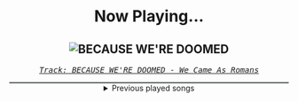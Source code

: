 <div align="center"> 
<h1>Now Playing...</h1>

![BECAUSE WE'RE DOOMED](https://i.scdn.co/image/ab67616d00001e029c39e08f9fdf2ab6c8564d48)
--
_<samp><a href="https://open.spotify.com/track/6L2U6cqJMfYN5Vi7o1k04X">Track: BECAUSE WE'RE DOOMED - We Came As Romans</a></samp>_

<div style="border: 1px #4B5054 solid"></div>
<details>
  <summary>
    Previous played songs
  </summary>
  <table>
    <thead>
      <tr>
        <th>
          Artist
        </th>
        <th>
          Song
        </th>
        <th>
          Link
        </th>
      </tr>
    </thead>
    <tbody>
      <tr><td>We Came As Romans</td><td>BECAUSE WE'RE DOOMED</td><td><a href="https://open.spotify.com/track/6L2U6cqJMfYN5Vi7o1k04X">https://open.spotify.com/track/6L2U6cqJMfYN5Vi7o1k04X</a></td></tr><tr><td>We Came As Romans</td><td>where did you go?</td><td><a href="https://open.spotify.com/track/6dQSfhcwfcgT07q41uJDBO">https://open.spotify.com/track/6dQSfhcwfcgT07q41uJDBO</a></td></tr><tr><td>We Came As Romans</td><td>so lost (burning flowers)</td><td><a href="https://open.spotify.com/track/7omvSZZ2U9T71gaynEGDrk">https://open.spotify.com/track/7omvSZZ2U9T71gaynEGDrk</a></td></tr><tr><td>We Came As Romans</td><td>knowing pain</td><td><a href="https://open.spotify.com/track/2mxomIhUsKpruIKYaCHRTP">https://open.spotify.com/track/2mxomIhUsKpruIKYaCHRTP</a></td></tr><tr><td>We Came As Romans</td><td>circling a dying sun</td><td><a href="https://open.spotify.com/track/4QvogtzlxW6W9GOJH90ms4">https://open.spotify.com/track/4QvogtzlxW6W9GOJH90ms4</a></td></tr><tr><td>We Came As Romans</td><td>one by one</td><td><a href="https://open.spotify.com/track/4vWjhclo8wnfpllXhiefxx">https://open.spotify.com/track/4vWjhclo8wnfpllXhiefxx</a></td></tr><tr><td>We Came As Romans</td><td>culture wound</td><td><a href="https://open.spotify.com/track/2tmUTYMlTmkKKbwMTrNcJg">https://open.spotify.com/track/2tmUTYMlTmkKKbwMTrNcJg</a></td></tr><tr><td>We Came As Romans</td><td>red smoke</td><td><a href="https://open.spotify.com/track/2pgoFRo3xdakkhPwKe56jI">https://open.spotify.com/track/2pgoFRo3xdakkhPwKe56jI</a></td></tr><tr><td>We Came As Romans</td><td>lake of fire</td><td><a href="https://open.spotify.com/track/3WWH6lCgm54NBupa4J8Q8z">https://open.spotify.com/track/3WWH6lCgm54NBupa4J8Q8z</a></td></tr><tr><td>We Came As Romans</td><td>b2tm</td><td><a href="https://open.spotify.com/track/4kBuEeF0xfNoMEU7aAkgR3">https://open.spotify.com/track/4kBuEeF0xfNoMEU7aAkgR3</a></td></tr><tr><td>We Came As Romans</td><td>bad luck</td><td><a href="https://open.spotify.com/track/1SbiIP1m1P351gOqFh4UPy">https://open.spotify.com/track/1SbiIP1m1P351gOqFh4UPy</a></td></tr><tr><td>We Came As Romans</td><td>no rest for the dreamer</td><td><a href="https://open.spotify.com/track/5OLX3n0CdIWL1ZMvApXcBf">https://open.spotify.com/track/5OLX3n0CdIWL1ZMvApXcBf</a></td></tr><tr><td>We Came As Romans</td><td>ALL IS BEAUTIFUL...</td><td><a href="https://open.spotify.com/track/36qtfYxF9CQQWKHwogsdKo">https://open.spotify.com/track/36qtfYxF9CQQWKHwogsdKo</a></td></tr><tr><td>We Came As Romans</td><td>BECAUSE WE'RE DOOMED</td><td><a href="https://open.spotify.com/track/6L2U6cqJMfYN5Vi7o1k04X">https://open.spotify.com/track/6L2U6cqJMfYN5Vi7o1k04X</a></td></tr><tr><td>We Came As Romans</td><td>where did you go?</td><td><a href="https://open.spotify.com/track/6dQSfhcwfcgT07q41uJDBO">https://open.spotify.com/track/6dQSfhcwfcgT07q41uJDBO</a></td></tr><tr><td>We Came As Romans</td><td>so lost (burning flowers)</td><td><a href="https://open.spotify.com/track/7omvSZZ2U9T71gaynEGDrk">https://open.spotify.com/track/7omvSZZ2U9T71gaynEGDrk</a></td></tr><tr><td>We Came As Romans</td><td>knowing pain</td><td><a href="https://open.spotify.com/track/2mxomIhUsKpruIKYaCHRTP">https://open.spotify.com/track/2mxomIhUsKpruIKYaCHRTP</a></td></tr><tr><td>We Came As Romans</td><td>circling a dying sun</td><td><a href="https://open.spotify.com/track/4QvogtzlxW6W9GOJH90ms4">https://open.spotify.com/track/4QvogtzlxW6W9GOJH90ms4</a></td></tr><tr><td>We Came As Romans</td><td>one by one</td><td><a href="https://open.spotify.com/track/4vWjhclo8wnfpllXhiefxx">https://open.spotify.com/track/4vWjhclo8wnfpllXhiefxx</a></td></tr><tr><td>We Came As Romans</td><td>culture wound</td><td><a href="https://open.spotify.com/track/2tmUTYMlTmkKKbwMTrNcJg">https://open.spotify.com/track/2tmUTYMlTmkKKbwMTrNcJg</a></td></tr>
    </tbody>
  </table>
</details>

</div>
